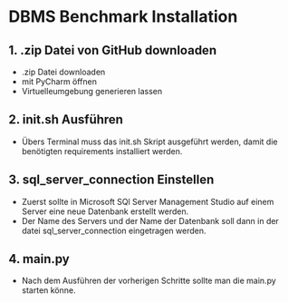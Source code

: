 # DBMS Benchmark Installation

## 1. .zip Datei von GitHub downloaden
- .zip Datei downloaden
- mit PyCharm öffnen
- Virtuelleumgebung generieren lassen

## 2. init.sh Ausführen
- Übers Terminal muss das init.sh Skript ausgeführt werden, damit die benötigten requirements installiert werden.

## 3. sql_server_connection Einstellen
- Zuerst sollte in Microsoft SQl Server Management Studio auf einem Server eine neue Datenbank erstellt werden.
- Der Name des Servers und der Name der Datenbank soll dann in der datei sql_server_connection eingetragen werden.

## 4. main.py
- Nach dem Ausführen der vorherigen Schritte sollte man die main.py starten könne.